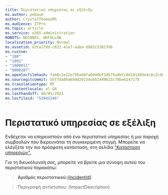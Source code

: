 ```yaml
---
title: Περιστατικό υπηρεσίας σε εξέλιξη
ms.author: pebaum
author: CrystalThomasMS
ms.audience: ITPro
ms.topic: article
ms.service: o365-administration
ROBOTS: NOINDEX, NOFOLLOW
localization_priority: Normal
ms.assetid: e3fa17dd-c822-41e7-aaba-d9d2c5381fd6
ms.custom:
- "108"
- "1891"
- "1600011"
- "9000287"
ms.openlocfilehash: fab6c1e12e750ab8fab046bf3d575a4bfc0d191495e4c8c2c48698dd98106aa4
ms.sourcegitcommit: b5f7da89a650d2915dc652449623c78be6247175
ms.translationtype: MT
ms.contentlocale: el-GR
ms.lasthandoff: 08/05/2021
ms.locfileid: "53942246"
---
```

# <a name="service-incident-in-progress"></a>Περιστατικό υπηρεσίας σε εξέλιξη

Ενδέχεται να επηρεαστούν από ένα περιστατικό υπηρεσίας ή μια παροχή συμβουλών που διερευνάται τη συγκεκριμένη στιγμή. Μπορείτε να ελέγξετε την πιο πρόσφατη κατάσταση, στη σελίδα ["Κατάσταση υπηρεσιών".](https://admin.microsoft.com/adminportal/home#/servicehealth)
  
Για τη διευκόλυνσή σας, μπορείτε να βρείτε μια σύνοψη αυτού του περιστατικού παρακάτω:
  
> **Αριθμός περιστατικού:**[{IncidentId}](https://admin.microsoft.com/adminportal/home#/servicehealth)
    
> Περιγραφή αντίκτυπου: {ImpactDescription}
